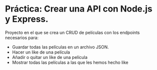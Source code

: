 # Práctica: Crear una API con Node.js y Express.
Proyecto en el que se crea un CRUD de películas con los endpoints necesarios para:
-  Guardar todas las películas en un archivo JSON.
-  Hacer un like de una película
-  Añadir o quitar un like de una película
-  Mostrar todas las películas a las que les hemos hecho like 